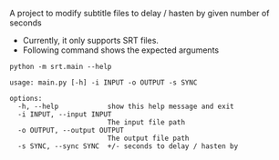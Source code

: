 A project to modify subtitle files to delay / hasten by given number of seconds
- Currently, it only supports SRT files.
- Following command shows the expected arguments


`python -m srt.main --help`
```
usage: main.py [-h] -i INPUT -o OUTPUT -s SYNC

options:
  -h, --help            show this help message and exit
  -i INPUT, --input INPUT
                        The input file path
  -o OUTPUT, --output OUTPUT
                        The output file path
  -s SYNC, --sync SYNC  +/- seconds to delay / hasten by
```